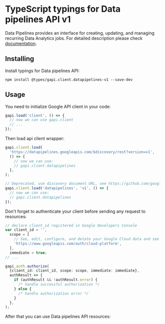 # TypeScript typings for Data pipelines API v1

Data Pipelines provides an interface for creating, updating, and managing recurring Data Analytics jobs.
For detailed description please check [documentation](https://cloud.google.com/dataflow/docs/guides/data-pipelines).

## Installing

Install typings for Data pipelines API:

```
npm install @types/gapi.client.datapipelines-v1 --save-dev
```

## Usage

You need to initialize Google API client in your code:

```typescript
gapi.load('client', () => {
  // now we can use gapi.client
  // ...
});
```

Then load api client wrapper:

```typescript
gapi.client.load(
  'https://datapipelines.googleapis.com/$discovery/rest?version=v1',
  () => {
    // now we can use:
    // gapi.client.datapipelines
  },
);
```

```typescript
// Deprecated, use discovery document URL, see https://github.com/google/google-api-javascript-client/blob/master/docs/reference.md#----gapiclientloadname----version----callback--
gapi.client.load('datapipelines', 'v1', () => {
  // now we can use:
  // gapi.client.datapipelines
});
```

Don't forget to authenticate your client before sending any request to resources:

```typescript
// declare client_id registered in Google Developers Console
var client_id = '',
  scope = [
    // See, edit, configure, and delete your Google Cloud data and see the email address for your Google Account.
    'https://www.googleapis.com/auth/cloud-platform',
  ],
  immediate = true;
// ...

gapi.auth.authorize(
  {client_id: client_id, scope: scope, immediate: immediate},
  authResult => {
    if (authResult && !authResult.error) {
      /* handle successful authorization */
    } else {
      /* handle authorization error */
    }
  },
);
```

After that you can use Data pipelines API resources: <!-- TODO: make this work for multiple namespaces -->

```typescript

```
